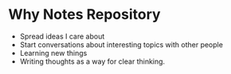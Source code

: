 
# Why Notes Repository

- Spread ideas I care about
- Start conversations about interesting topics with other people
- Learning new things
- Writing thoughts as a way for clear thinking.

